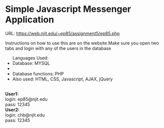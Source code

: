 <h1>Simple Javascript Messenger Application</h1>

URL: https://web.njit.edu/~ep85/assignment5/ep85.php

Instructions on how to use this are on the website
Make sure you open two tabs and login with any of the users in the database<br>
<ul>
    Languages Used:
    <li> Database: MYSQL<br><li>
    <li>Database functions: PHP</li>
    <li>Also used: HTML, CSS, Javascript, AJAX, jQuery</li>
</ul>
<br>
<strong>User1:</strong><br>
login: ep85@njit.edu <br>
pass: 12345<br>
<strong>User2:</strong><br>
login: chb@njit.edu <br>
pass: 12345
